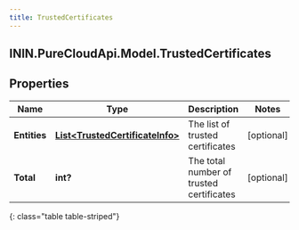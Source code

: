 ```yaml
---
title: TrustedCertificates
---
```

## ININ.PureCloudApi.Model.TrustedCertificates

## Properties

|Name | Type | Description | Notes|
|------------ | ------------- | ------------- | -------------|
| **Entities** | [**List&lt;TrustedCertificateInfo&gt;**](TrustedCertificateInfo.html) | The list of trusted certificates | [optional] |
| **Total** | **int?** | The total number of trusted certificates | [optional] |
{: class="table table-striped"}


